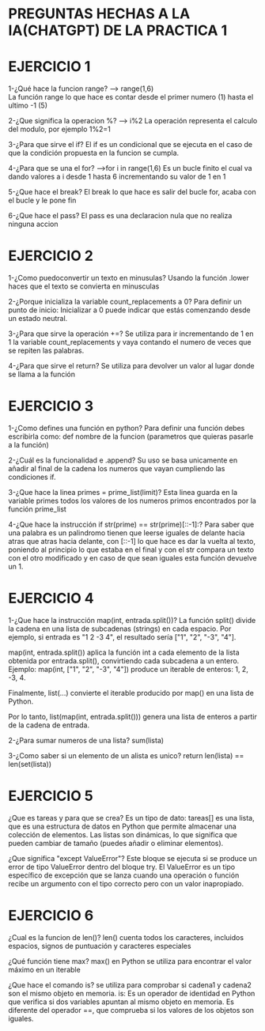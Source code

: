 # PREGUNTAS HECHAS A LA IA(CHATGPT) DE LA PRACTICA 1

# EJERCICIO 1
1-¿Qué hace la funcion range? --> range(1,6)  
La función range lo que hace es contar desde el primer numero (1) hasta el ultimo -1 (5)

2-¿Que significa la operacion %? --> i%2
La operación representa el calculo del modulo, por ejemplo 1%2=1

3-¿Para que sirve el if?
El if es un condicional que se ejecuta en el caso de que la condición propuesta en la funcion se cumpla.

4-¿Para que se una el for? -->for i in range(1,6)
Es un bucle finito el cual va dando valores a i desde 1 hasta 6 incrementando su valor de 1 en 1

5-¿Que hace el break?
El break lo que hace es salir del bucle for, acaba con el bucle y le pone fin

6-¿Que hace el pass?
El pass es una declaracion nula que no realiza ninguna accion

# EJERCICIO 2
1-¿Como puedoconvertir un texto en minusulas?
Usando la función .lower haces que el texto se convierta en minusculas

2-¿Porque inicializa la variable count_replacements a 0?
Para definir un punto de inicio: Inicializar a 0 puede indicar que estás comenzando desde un estado neutral.

3-¿Para que sirve la operación +=?
Se utiliza para ir incrementando de 1 en 1 la variable count_replacements y vaya contando el numero de veces que se repiten las palabras.

4-¿Para que sirve el return?
Se utiliza para devolver un valor al lugar donde se llama a la función

# EJERCICIO 3

1-¿Como defines una función en python?
Para definir una función debes escribirla como: def nombre de la funcion (parametros que quieras pasarle a la función) 

2-¿Cuál es la funcionalidad e .append?
Su uso se basa unicamente en añadir al final de la cadena los numeros que vayan cumpliendo las condiciones if.

3-¿Que hace la linea primes = prime_list(limit)?
Esta linea guarda en la variable primes todos los valores de los numeros primos encontrados por la función prime_list

4-¿Que hace la instrucción if str(prime) == str(prime)[::-1]:?
Para saber que una palabra es un palindromo tienen que leerse iguales de delante hacia  atras que atras hacia delante, con [::-1] lo que hace es dar la vuelta al texto, poniendo al principio lo que estaba en el final y con el str compara un texto con el otro modificado y en caso de que sean iguales esta función devuelve un 1.

# EJERCICIO 4

1-¿Que hace la instrucción map(int, entrada.split())?
La función split() divide la cadena en una lista de subcadenas (strings) en cada espacio. Por ejemplo, si entrada es "1 2 -3 4", el resultado sería ["1", "2", "-3", "4"].

map(int, entrada.split()) aplica la función int a cada elemento de la lista obtenida por entrada.split(), convirtiendo cada subcadena a un entero. Ejemplo: map(int, ["1", "2", "-3", "4"]) produce un iterable de enteros: 1, 2, -3, 4.

Finalmente, list(...) convierte el iterable producido por map() en una lista de Python.

Por lo tanto, list(map(int, entrada.split())) genera una lista de enteros a partir de la cadena de entrada.

2-¿Para sumar numeros de una lista?
sum(lista)

3-¿Como saber si un elemento de un alista es unico?
return len(lista) == len(set(lista))

 # EJERCICIO 5
¿Que es tareas y para que se crea?
Es un tipo de dato: tareas[] es una lista, que es una estructura de datos en Python que permite almacenar una colección de elementos. Las listas son dinámicas, lo que significa que pueden cambiar de tamaño (puedes añadir o eliminar elementos).

¿Que significa "except ValueError"?
Este bloque se ejecuta si se produce un error de tipo ValueError dentro del bloque try. El ValueError es un tipo específico de excepción que se lanza cuando una operación o función recibe un argumento con el tipo correcto pero con un valor inapropiado.

# EJERCICIO 6

¿Cual es la funcion de len()?
len() cuenta todos los caracteres, incluidos espacios, signos de puntuación y caracteres especiales

¿Qué función tiene max?
max() en Python se utiliza para encontrar el valor máximo en un iterable

¿Que hace el comando is?
se utiliza para comprobar si cadena1 y cadena2 son el mismo objeto en memoria.
is: Es un operador de identidad en Python que verifica si dos variables apuntan al mismo objeto en memoria. Es diferente del operador ==, que comprueba si los valores de los objetos son iguales.





